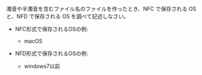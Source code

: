 濁音や半濁音を含むファイル名のファイルを作ったとき、NFC で保存される OS と、NFD で保存される OS を調べて記述しなさい。

- NFC形式で保存されるOSの例:
    - macOS

- NFD形式で保存されるOSの例:
    - windows7以前
